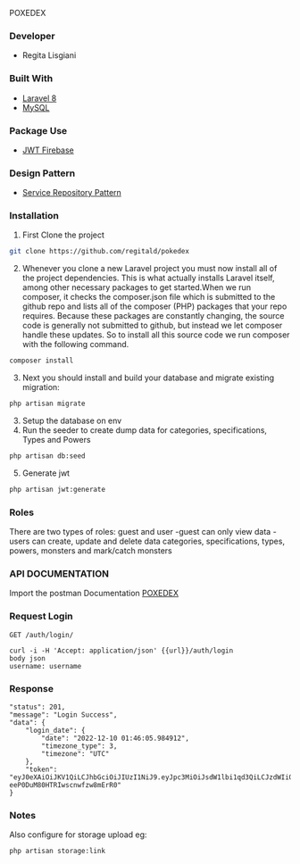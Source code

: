 POXEDEX

### Developer
* Regita Lisgiani

### Built With
* [Laravel 8](https://laravel.com/docs/8.x)
* [MySQL](https://www.mysql.com/)

### Package Use
* [JWT Firebase](https://github.com/firebase/php-jwt)

### Design Pattern
* [Service Repository Pattern](https://dev.to/safbalili/implement-crud-with-laravel-service-repository-pattern-1dkl)

### Installation

1. First Clone the project 
```sh
git clone https://github.com/regitald/pokedex
```
2. Whenever you clone a new Laravel project you must now install all of the project dependencies. This is what actually installs Laravel itself, among other necessary packages to get started.When we run composer, it checks the composer.json file which is submitted to the github repo and lists all of the composer (PHP) packages that your repo requires. Because these packages are constantly changing, the source code is generally not submitted to github, but instead we let composer handle these updates. So to install all this source code we run composer with the following command.
```sh
composer install
```
3. Next you should install and build your database and migrate existing migration:
```sh
php artisan migrate
```
3. Setup the database on env
4. Run the seeder to create dump data for categories, specifications, Types and Powers
 ```sh
php artisan db:seed
```
5. Generate jwt
 ```sh
php artisan jwt:generate
```

### Roles
There are two types of roles: guest and user
-guest can only view data
-users can create, update and delete data categories, specifications, types, powers, monsters and mark/catch monsters

### API DOCUMENTATION

Import the postman Documentation [POXEDEX](https://www.postman.com/blue-crater-6199/workspace/tentang-anak/collection/3484329-8d5dfe30-40f1-46a3-8386-443eaae310a6?ctx=documentation)

### Request Login

`GET /auth/login/`

    curl -i -H 'Accept: application/json' {{url}}/auth/login
    body json
    username: username
    

### Response

    "status": 201,
    "message": "Login Success",
    "data": {
        "login_date": {
            "date": "2022-12-10 01:46:05.984912",
            "timezone_type": 3,
            "timezone": "UTC"
        },
        "token": "eyJ0eXAiOiJKV1QiLCJhbGciOiJIUzI1NiJ9.eyJpc3MiOiJsdW1lbi1qd3QiLCJzdWIiOjEsImlhdCI6MTY3MDYzNjc2NSwiZXhwIjoxNjcwNzIzMTY1LCJ1c2VyIjoicmVnaXRhIn0.DWv7Rq3paKpJjC5-eeP0DuM80HTRIwscnwfzw8mErR0"
    }


### Notes
Also configure for storage upload eg: 
```sh
php artisan storage:link 
```

